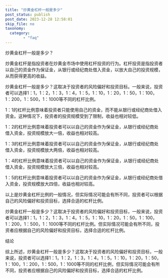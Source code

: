 ```yaml
---
title: "炒黄金杠杆一般是多少"
post_status: publish
post_date: 2023-12-28 12:58:01
skip_file: no
taxonomy:
  category:
        - "faq"
---
```


炒黄金杠杆一般是多少？

炒黄金杠杆是指投资者在炒黄金市场中使用杠杆投资的行为。杠杆投资是指投资者以自己的资金作为保证金，从银行或经纪商处借入资金，以放大自己的投资规模，从而获得更高的收益。

炒黄金杠杆一般是多少？这取决于投资者的风险偏好和投资目标。一般来说，投资者可以选择1：1，1：2，1：3，1：4，1：5，1：10，1：20，1：50，1：100，1：200，1：500，1：1000等不同的杠杆比例。

1：1的杠杆比例意味着投资者只能使用自己的资金，而不能从银行或经纪商处借入资金。这种情况下，投资者的投资规模受到了限制，收益也相对较低。

1：2的杠杆比例意味着投资者可以以自己的资金作为保证金，从银行或经纪商处借入资金，投资规模放大一倍，收益也相对较高。

1：3的杠杆比例意味着投资者可以以自己的资金作为保证金，从银行或经纪商处借入资金，投资规模放大两倍，收益也相对较高。

1：4的杠杆比例意味着投资者可以以自己的资金作为保证金，从银行或经纪商处借入资金，投资规模放大三倍，收益也相对较高。

1：5的杠杆比例意味着投资者可以以自己的资金作为保证金，从银行或经纪商处借入资金，投资规模放大四倍，收益也相对较高。

以上是炒黄金杠杆比例的一般情况，但实际情况可能会有所不同，投资者可以根据自己的风险偏好和投资目标，选择合适的杠杆比例。

炒黄金杠杆一般是多少？这取决于投资者的风险偏好和投资目标，一般来说，投资者可以选择1：1，1：2，1：3，1：4，1：5，1：10，1：20，1：50，1：100，1：200，1：500，1：1000等不同的杠杆比例。但实际情况可能会有所不同，投资者应根据自己的风险偏好和投资目标，选择合适的杠杆比例。

结论

综上所述，炒黄金杠杆一般是多少？这取决于投资者的风险偏好和投资目标，一般来说，投资者可以选择1：1，1：2，1：3，1：4，1：5，1：10，1：20，1：50，1：100，1：200，1：500，1：1000等不同的杠杆比例，但实际情况可能会有所不同，投资者应根据自己的风险偏好和投资目标，选择合适的杠杆比例。
